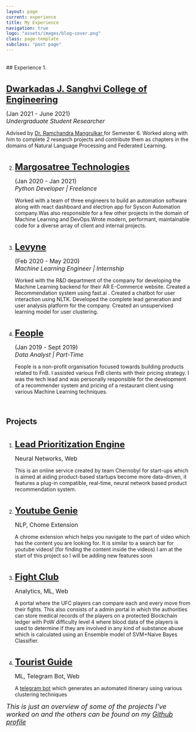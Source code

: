 ```yaml
---
layout: page
current: experience
title: My Experience
navigation: true
logo: "assets/images/blog-cover.png"
class: page-template
subclass: "post page"
---
```


<br/>
## Experience
1.  <p style="margin-top: 35px">
    <font size="5">
        <a href="https://scholar.google.com/citations?user=nLuft7kAAAAJ&hl=en" target="_blank">
            <strong> Dwarkadas J. Sanghvi College of Engineering </strong>
        </a>
    </font>
    </p>
    <p>
    <font size="3">
        (Jan 2021 - June 2021)
        <br>
        <i>Undergraduate Student Researcher</i>
    </font>
    </p>
    <p>
        Advised by <a href="https://rammangrulkar.github.io/resume/Ramchandra_Mangrulkar.pdf">Dr. Ramchandra Mangrulkar </a> for Semester 6. Worked along with him to complete 2 research projects and contribute them as chapters in the domains of Natural Language Processing and Federated Learning.  
    </p>

2.  <p style="margin-top: 35px">
    <font size="5">
        <a href="http://www.margosatree.com/" target="_blank">
            <strong> Margosatree Technologies </strong>
        </a>
    </font>
    </p>
    <p>
    <font size="3">
        (Jan 2020 - Jan 2021)
        <br>
        <i>Python Developer | Freelance</i>
    </font>
    </p>
    <p>
        Worked with a team of three engineers to build an automation software along with react dashboard and electron app for Syscon Automation company.Was also responsible for a few other projects in the domain of Machine Learning and DevOps.Wrote modern, performant, maintainable code for a diverse array of client and internal projects.
    </p>
3.  <p style="margin-top: 35px">
    <font size="5">
        <a href="https://levyne.com" target="_blank">
            <strong> Levyne </strong>
        </a>
    </font>
    </p>
    <p>
    <font size="3">
        (Feb 2020 - May 2020)
        <br>
        <i>Machine Learning Engineer | Internship</i>
    </font>
    </p>
    <p>
        Worked with the R&D department of the company for developing the Machine Learning backend for their AR E-Commerce website. Created a Recommendation system using fast.ai . Created a chatbot for user interaction using NLTK. Developed the complete lead generation and user analysis platform for the company. Created an unsupervised learning model for user clustering.
    </p>

4.  <p style="margin-top: 35px">
    <font size="5">
        <a href="https://www.linkedin.com/company/feopleorg/" target="_blank">
            <strong> Feople </strong>
        </a>
    </font>
    </p>
    <p>
    <font size="3">
        (Jan 2019 - Sept 2019)
        <br>
        <i>Data Analyst | Part-Time</i>
    </font>
    </p>
    <p>
        Feople is a non-profit organisation focused towards building products related to FnB. I assisted various FnB clients with their pricing strategy. I was the tech lead and was personally responsible for the development of a recommender system and pricing of a restaurant client using various Machine Learning techniques.
    </p>

<br/>

## Projects

1.  <p style="margin-top: 35px">
    <font size="5">
        <a href="https://github.com/deep1401/Lead-Prioritization-Engine" target="_blank">
            <strong> Lead Prioritization Engine </strong>
        </a>
    </font>
    </p>
    <p>
    <font size="3">
    Neural Networks, Web
    </font>
    </p>
    <p>
    This is an online service created by team Chernobyl for
    start-ups which is aimed at aiding product-based startups become
    more data-driven, it features a plug-in compatible, real-time,
    neural network based product recommendation system.
    </p>

2.  <p style="margin-top: 35px">
    <font size="5">
    <a href="https://github.com/deep1401/Youtube_Genie" target="_blank">
    <strong> Youtube Genie </strong>
    </a>
    </font>
    </p>
    <p>
    <font size="3">
    NLP, Chome Extension
    </font>
    </p>
    <p>
    A chrome extension which helps you navigate to the part of video
    which has the content you are looking for. It is similar to a
    search bar for youtube videos! (for finding the content inside
    the videos) I am at the start of this project so I will be
    adding new features soon
    </p>

3.  <p style="margin-top: 35px">
    <font size="5">
    <a href="https://github.com/deep1401/LOC-2020" target="_blank">
    <strong> Fight Club </strong>
    </a>
    </font>
    </p>
    <p>
    <font size="3">
    Analytics, ML, Web
    </font>
    </p>
    <p>
    A portal where the UFC players can compare each and every move
    from their fights. This also consists of a admin portal in which
    the authorities can store medical records of the players on a
    protected Blockchain ledger with PoW difficulty level 4 where
    blood data of the players is used to determine if they are
    involved in any kind of substance abuse which is calculated
    using an Ensemble model of SVM+Naive Bayes Classifier.
    </p>

4.  <p style="margin-top: 35px">
    <font size="5">
    <a href="https://github.com/deep1401/TravelRecommender" target="_blank">
    <strong> Tourist Guide </strong>
    </a>
    </font>
    </p>
    <p>
    <font size="3">
    ML, Telegram Bot, Web
    </font>
    </p>
    <p>
    A <a href="https://t.me/touristguide_bot">telegram bot</a> which generates an automated itinerary using
    various clustering techniques
    </p>

<font size = "4">
<i>This is just an overview of some of the projects I've worked on and the others can be found on my <a href="https://github.com/deep1401/">Github profile</a>
</font>
